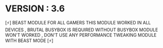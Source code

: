 # VERSION : 3.6

[⚡] BEAST MODULE FOR ALL GAMERS THIS MODULE WORKED IN ALL DEVICES , BRUTAL BUSYBOX IS REQUIRED WITHOUT BUSYBOX MODULE WON'T WORKED , DON'T USE ANY PERFORMANCE TWEAKING MODULE WITH BEAST MODE [⚡]